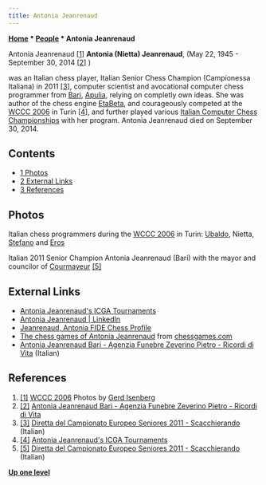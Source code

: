 ```yaml
---
title: Antonia Jeanrenaud
---
```

**[Home](Home "Home") * [People](People "People") * Antonia Jeanrenaud**

[](File:Antonia2006.JPG) Antonia Jeanrenaud <a id="cite-note-1" href="#cite-ref-1">[1]</a>
**Antonia (Nietta) Jeanrenaud**, (May 22, 1945 - September 30, 2014 <a id="cite-note-2" href="#cite-ref-2">[2]</a> )

was an Italian chess player, Italian Senior Chess Champion (Campionessa Italiana) in 2011 <a id="cite-note-3" href="#cite-ref-3">[3]</a>,
computer scientist and avocational computer chess programmer from [Bari](https://en.wikipedia.org/wiki/Bari), [Apulia](https://en.wikipedia.org/wiki/Apulia), relying on completly own ideas.
She was author of the chess engine [EtaBeta](EtaBeta "EtaBeta"), and courageously competed at the [WCCC 2006](WCCC_2006 "WCCC 2006") in Turin <a id="cite-note-4" href="#cite-ref-4">[4]</a>,
and further played various [Italian Computer Chess Championships](Italian_Computer_Chess_Championship "Italian Computer Chess Championship") with her program. Antonia Jeanrenaud died on September 30, 2014.

## Contents

- [1 Photos](#photos)
- [2 External Links](#external-links)
- [3 References](#references)

## Photos

[](File:ItalianChessProgrammers.jpg)
Italian chess programmers during the [WCCC 2006](WCCC_2006 "WCCC 2006") in Turin: [Ubaldo](Ubaldo_Andrea_Farina "Ubaldo Andrea Farina"), Nietta, [Stefano](Stefano_Malloggi "Stefano Malloggi") and [Eros](Eros_Riccio "Eros Riccio")

[](File:EuropeoSeniores2011_Jeanrenaud_Antonia.JPG)
Italian 2011 Senior Champion Antonia Jeanrenaud (Bari) with the mayor and councilor of [Courmayeur](https://en.wikipedia.org/wiki/Courmayeur) <a id="cite-note-5" href="#cite-ref-5">[5]</a>

## External Links

- [Antonia Jeanrenaud's ICGA Tournaments](https://www.game-ai-forum.org/icga-tournaments/person.php?id=112)
- [Antonia Jeanrenaud | LinkedIn](https://www.linkedin.com/in/antonia-jeanrenaud-64100114/)
- [Jeanrenaud, Antonia FIDE Chess Profile](http://ratings.fide.com/card.phtml?event=840645)
- [The chess games of Antonia Jeanrenaud](https://www.chessgames.com/perl/chessplayer?pid=129364) from [chessgames.com](https://www.chessgames.com/index.html)
- [Antonia Jeanrenaud Bari - Agenzia Funebre Zeverino Pietro - Ricordi di Vita](https://www.ricordidivita.it/articolo-antonia-jeanrenaud-bari-agenzia-funebre-zeverino-pietro-16043.html) (Italian)

## References

1. <a id="cite-ref-1" href="#cite-note-1">[1]</a> [WCCC 2006](WCCC_2006 "WCCC 2006") Photos by [Gerd Isenberg](Gerd_Isenberg "Gerd Isenberg")
1. <a id="cite-ref-2" href="#cite-note-2">[2]</a> [Antonia Jeanrenaud Bari - Agenzia Funebre Zeverino Pietro - Ricordi di Vita](https://www.ricordidivita.it/articolo-antonia-jeanrenaud-bari-agenzia-funebre-zeverino-pietro-16043.html)
1. <a id="cite-ref-3" href="#cite-note-3">[3]</a> [Diretta del Campionato Europeo Seniores 2011 - Scacchierando](http://www.scacchierando.net/dblog/articolo.asp?articolo=2247) (Italian)
1. <a id="cite-ref-4" href="#cite-note-4">[4]</a> [Antonia Jeanrenaud's ICGA Tournaments](https://www.game-ai-forum.org/icga-tournaments/person.php?id=112)
1. <a id="cite-ref-5" href="#cite-note-5">[5]</a> [Diretta del Campionato Europeo Seniores 2011 - Scacchierando](http://www.scacchierando.net/dblog/articolo.asp?articolo=2247) (Italian)

**[Up one level](People "People")**

